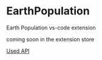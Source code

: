 # EarthPopulation
Earth Population vs-code extension

coming soon in the extension store

[Used API](https://rapidapi.com/evikza/api/get-population/playground/apiendpoint_30bc0e8d-9be3-4aaa-aa65-ef59a219eacc)
